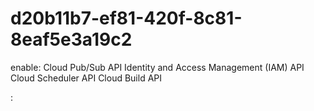 # d20b11b7-ef81-420f-8c81-8eaf5e3a19c2

enable:
Cloud Pub/Sub API
Identity and Access Management (IAM) API
Cloud Scheduler API
Cloud Build API


:
